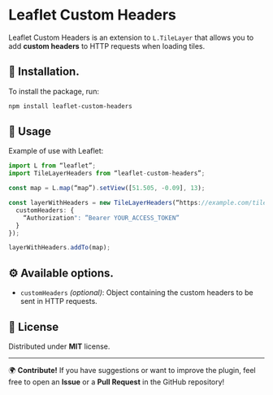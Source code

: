 # Leaflet Custom Headers

Leaflet Custom Headers is an extension to `L.TileLayer` that allows you to add **custom headers** to HTTP requests when loading tiles.

## 🚀 Installation.

To install the package, run:

```sh
npm install leaflet-custom-headers
```

## 📖 Usage

Example of use with Leaflet:

```ts
import L from “leaflet”;
import TileLayerHeaders from “leaflet-custom-headers”;

const map = L.map(“map”).setView([51.505, -0.09], 13);

const layerWithHeaders = new TileLayerHeaders(“https://example.com/tiles/{z}/{x}/{y}.png”, {
  customHeaders: {
    “Authorization": ”Bearer YOUR_ACCESS_TOKEN”
  }
});

layerWithHeaders.addTo(map);
```

## ⚙ Available options.

- `customHeaders` *(optional)*: Object containing the custom headers to be sent in HTTP requests.

## 📜 License

Distributed under **MIT** license.

---

🌍 **Contribute!** If you have suggestions or want to improve the plugin, feel free to open an **Issue** or a **Pull Request** in the GitHub repository!